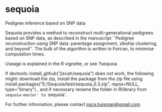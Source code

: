 # sequoia
Pedigree inference based on SNP data

Sequoia provides a method to reconstruct multi-generational pedigrees based on SNP data, as described in the manuscript ``Pedigree reconstruction using SNP data: parentage assignment, sibship clustering, and beyond''. The bulk of the algorithm is written in Fortran, to minimise computation times.

Useage is explained in the R vignette, or see ?sequoia 

If devtools::install_github("jiscah/sequoia") does not work, the following might: download the zip, install the package from the zip file using 
install.packages("E:/Sequoia/test/sequoia_0.3.zip", repos=NULL, type="binary")
, and if necessary rename the folder in R\library from `sequoia-master' to `sequoia'.

For further information, please contact  jisca.huisman@gmail.com
